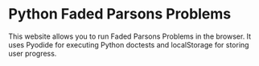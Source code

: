 # Python Faded Parsons Problems

This website allows you to run Faded Parsons Problems in the browser.
It uses Pyodide for executing Python doctests and localStorage for storing user progress.
